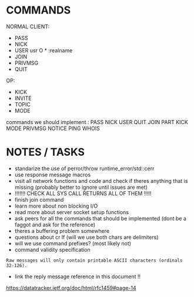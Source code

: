 # COMMANDS

NORMAL CLIENT:
- PASS
- NICK
- USER usr O * :realname
- JOIN
- PRIVMSG
- QUIT

OP:
- KICK
- INVITE
- TOPIC
- MODE

commands we should implement :
PASS
NICK
USER
QUIT
JOIN
PART
KICK
MODE
PRIVMSG
NOTICE
PING
WHOIS

# NOTES / TASKS

- standarize the use of perror/throw runtime_error/std::cerr
- use response message macros
- visit all network functions and code and check if theres anything that is missing (probably better to ignore until issues are met)
- !!!!!!! CHECK ALL SYS CALL RETURNS ALL OF THEM !!!!!
- finish join command
- learn more about non blocking I/O
- read more about server socket setup functions
- ask peers for all the commands that should be implemented (dont be a faggot and ask for the reference)
- theres a buffering problem somewhere
- questions about cr lf (will we use both chars are delimiters)
- will we use command prefixes? (most likely not)
- command validity specification
```
Raw messages will only contain printable ASCII characters (ordinals 32-126).
```
- link the reply message reference in this document !!

https://datatracker.ietf.org/doc/html/rfc1459#page-14	
